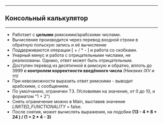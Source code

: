 ______________
## Консольный калькулятор 
______________
 * Работает с **целыми** римскими/арабскими числами.
 * Вычисление производится через перевод входной строки в обратную польскую запись и её вычисление
 * Поддерживаются операции [ + / * - ] и работа со скобками.
 * Унарный минус и работа с отрицательными числами, не реализованы. Однако, ответ может быть отрицательным.
 * Доступен перевод из десятичной в римскую и обратно, вплоть до 3999 **с контролем корректности введённого числа**
 *(Никаких IXV и тп)*
 * При невозможности выразить ответ римскими - выводит арабскими, с сообщением.
 * По умолчанию, ограничен ТЗ. (Условиями на значение, от 0 до 10, и форматом "1 + 2")
 * Снять ограничение можно в Main, выставив значение *LIMITED_FUNCTIONALITY* = false.
 * После снятия, может вычислять выражения, на подобии **(13 - 4 * 8 + 24 ) / (1 + 2 * 4 - 3)**
